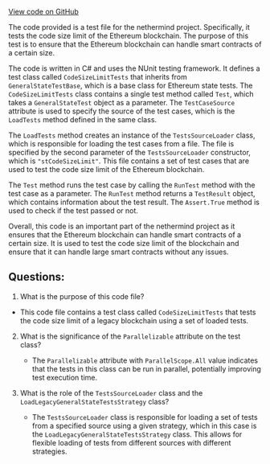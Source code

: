 [View code on GitHub](https://github.com/nethermindeth/nethermind/Ethereum.Blockchain.Legacy.Test/CodeSizeLimitTests.cs)

The code provided is a test file for the nethermind project. Specifically, it tests the code size limit of the Ethereum blockchain. The purpose of this test is to ensure that the Ethereum blockchain can handle smart contracts of a certain size. 

The code is written in C# and uses the NUnit testing framework. It defines a test class called `CodeSizeLimitTests` that inherits from `GeneralStateTestBase`, which is a base class for Ethereum state tests. The `CodeSizeLimitTests` class contains a single test method called `Test`, which takes a `GeneralStateTest` object as a parameter. The `TestCaseSource` attribute is used to specify the source of the test cases, which is the `LoadTests` method defined in the same class.

The `LoadTests` method creates an instance of the `TestsSourceLoader` class, which is responsible for loading the test cases from a file. The file is specified by the second parameter of the `TestsSourceLoader` constructor, which is `"stCodeSizeLimit"`. This file contains a set of test cases that are used to test the code size limit of the Ethereum blockchain.

The `Test` method runs the test case by calling the `RunTest` method with the test case as a parameter. The `RunTest` method returns a `TestResult` object, which contains information about the test result. The `Assert.True` method is used to check if the test passed or not.

Overall, this code is an important part of the nethermind project as it ensures that the Ethereum blockchain can handle smart contracts of a certain size. It is used to test the code size limit of the blockchain and ensure that it can handle large smart contracts without any issues.
## Questions: 
 1. What is the purpose of this code file?
   - This code file contains a test class called `CodeSizeLimitTests` that tests the code size limit of a legacy blockchain using a set of loaded tests.

2. What is the significance of the `Parallelizable` attribute on the test class?
   - The `Parallelizable` attribute with `ParallelScope.All` value indicates that the tests in this class can be run in parallel, potentially improving test execution time.

3. What is the role of the `TestsSourceLoader` class and the `LoadLegacyGeneralStateTestsStrategy` class?
   - The `TestsSourceLoader` class is responsible for loading a set of tests from a specified source using a given strategy, which in this case is the `LoadLegacyGeneralStateTestsStrategy` class. This allows for flexible loading of tests from different sources with different strategies.